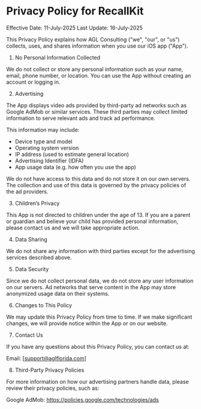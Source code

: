 # Privacy Policy for RecallKit

Effective Date: 11-July-2025
Last Update: 16-July-2025

This Privacy Policy explains how AGL Consulting ("we", "our", or "us") collects, uses, and shares information when you use our iOS app ("App").

1. No Personal Information Collected

We do not collect or store any personal information such as your name, email, phone number, or location. You can use the App without creating an account or logging in.

2. Advertising

The App displays video ads provided by third-party ad networks such as Google AdMob or similar services. These third parties may collect limited information to serve relevant ads and track ad performance.

This information may include:
- Device type and model
- Operating system version
- IP address (used to estimate general location)
- Advertising Identifier (IDFA)
- App usage data (e.g. how often you use the app)

We do not have access to this data and do not store it on our own servers. The collection and use of this data is governed by the privacy policies of the ad providers.

3. Children’s Privacy

This App is not directed to children under the age of 13. If you are a parent or guardian and believe your child has provided personal information, please contact us and we will take appropriate action.

4. Data Sharing

We do not share any information with third parties except for the advertising services described above.

5. Data Security

Since we do not collect personal data, we do not store any user information on our servers. Ad networks that serve content in the App may store anonymized usage data on their systems.

6. Changes to This Policy

We may update this Privacy Policy from time to time. If we make significant changes, we will provide notice within the App or on our website.

7. Contact Us

If you have any questions about this Privacy Policy, you can contact us at:

Email: [support@aglflorida.com]

8. Third-Party Privacy Policies

For more information on how our advertising partners handle data, please review their privacy policies, such as:

Google AdMob: https://policies.google.com/technologies/ads


